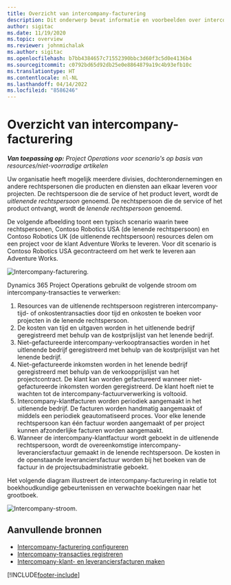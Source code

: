 ```yaml
---
title: Overzicht van intercompany-facturering
description: Dit onderwerp bevat informatie en voorbeelden over intercompany-facturering voor projecten.
author: sigitac
ms.date: 11/19/2020
ms.topic: overview
ms.reviewer: johnmichalak
ms.author: sigitac
ms.openlocfilehash: b7bb4384657c71552390bbc3d60f3c5d0e4136b4
ms.sourcegitcommit: c0792bd65d92db25e0e8864879a19c4b93efb10c
ms.translationtype: HT
ms.contentlocale: nl-NL
ms.lasthandoff: 04/14/2022
ms.locfileid: "8586246"
---
```

# <a name="intercompany-invoicing-overview"></a>Overzicht van intercompany-facturering

_**Van toepassing op:** Project Operations voor scenario's op basis van resources/niet-voorradige artikelen_

Uw organisatie heeft mogelijk meerdere divisies, dochterondernemingen en andere rechtspersonen die producten en diensten aan elkaar leveren voor projecten. De rechtspersoon die de service of het product levert, wordt de *uitlenende rechtspersoon* genoemd. De rechtspersoon die de service of het product ontvangt, wordt de *lenende rechtspersoon* genoemd.

De volgende afbeelding toont een typisch scenario waarin twee rechtspersonen, Contoso Robotics USA (de lenende rechtspersoon) en Contoso Robotics UK (de uitlenende rechtspersoon) resources delen om een project voor de klant Adventure Works te leveren. Voor dit scenario is Contoso Robotics USA gecontracteerd om het werk te leveren aan Adventure Works.

![Intercompany-facturering.](./media/IntercompanyScenario.png) 

Dynamics 365 Project Operations gebruikt de volgende stroom om intercompany-transacties te verwerken:

1. Resources van de uitlenende rechtspersoon registreren intercompany-tijd- of onkostentransacties door tijd en onkosten te boeken voor projecten in de lenende rechtspersoon.
2. De kosten van tijd en uitgaven worden in het uitlenende bedrijf geregistreerd met behulp van de kostprijslijst van het lenende bedrijf.
3. Niet-gefactureerde intercompany-verkooptransacties worden in het uitlenende bedrijf geregistreerd met behulp van de kostprijslijst van het lenende bedrijf.
4. Niet-gefactureerde inkomsten worden in het lenende bedrijf geregistreerd met behulp van de verkoopprijslijst van het projectcontract. De klant kan worden gefactureerd wanneer niet-gefactureerde inkomsten worden geregistreerd. De klant hoeft niet te wachten tot de intercompany-factuurverwerking is voltooid.
5. Intercompany-klantfacturen worden periodiek aangemaakt in het uitlenende bedrijf. De facturen worden handmatig aangemaakt of middels een periodiek geautomatiseerd proces. Voor elke lenende rechtspersoon kan één factuur worden aangemaakt of per project kunnen afzonderlijke facturen worden aangemaakt.
6. Wanneer de intercompany-klantfactuur wordt geboekt in de uitlenende rechtspersoon, wordt de overeenkomstige intercompany-leveranciersfactuur gemaakt in de lenende rechtspersoon. De kosten in de openstaande leveranciersfactuur worden bij het boeken van de factuur in de projectsubadministratie geboekt.

Het volgende diagram illustreert de intercompany-facturering in relatie tot boekhoudkundige gebeurtenissen en verwachte boekingen naar het grootboek.

![Intercompany-stroom.](./media/IntercompanyFlow.png)

## <a name="additional-resources"></a>Aanvullende bronnen

- [Intercompany-facturering configureren](configure-intercompany-invoicing.md)
- [Intercompany-transacties registreren](create-intercompany-transactions.md)
- [Intercompany-klant- en leveranciersfacturen maken](create-intercompany-customer-vendor-invoices.md)


[!INCLUDE[footer-include](../includes/footer-banner.md)]